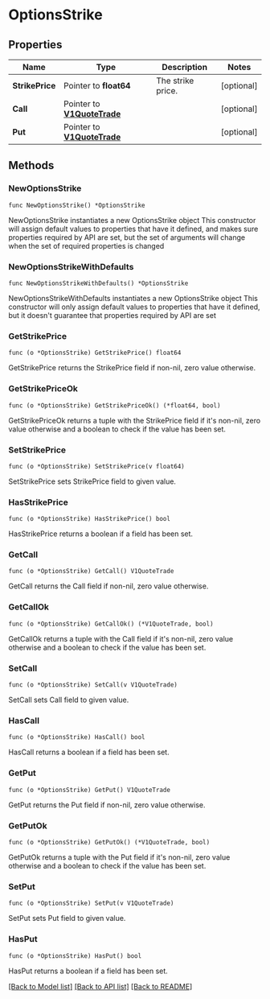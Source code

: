 # OptionsStrike

## Properties

Name | Type | Description | Notes
------------ | ------------- | ------------- | -------------
**StrikePrice** | Pointer to **float64** | The strike price. | [optional] 
**Call** | Pointer to [**V1QuoteTrade**](V1QuoteTrade.md) |  | [optional] 
**Put** | Pointer to [**V1QuoteTrade**](V1QuoteTrade.md) |  | [optional] 

## Methods

### NewOptionsStrike

`func NewOptionsStrike() *OptionsStrike`

NewOptionsStrike instantiates a new OptionsStrike object
This constructor will assign default values to properties that have it defined,
and makes sure properties required by API are set, but the set of arguments
will change when the set of required properties is changed

### NewOptionsStrikeWithDefaults

`func NewOptionsStrikeWithDefaults() *OptionsStrike`

NewOptionsStrikeWithDefaults instantiates a new OptionsStrike object
This constructor will only assign default values to properties that have it defined,
but it doesn't guarantee that properties required by API are set

### GetStrikePrice

`func (o *OptionsStrike) GetStrikePrice() float64`

GetStrikePrice returns the StrikePrice field if non-nil, zero value otherwise.

### GetStrikePriceOk

`func (o *OptionsStrike) GetStrikePriceOk() (*float64, bool)`

GetStrikePriceOk returns a tuple with the StrikePrice field if it's non-nil, zero value otherwise
and a boolean to check if the value has been set.

### SetStrikePrice

`func (o *OptionsStrike) SetStrikePrice(v float64)`

SetStrikePrice sets StrikePrice field to given value.

### HasStrikePrice

`func (o *OptionsStrike) HasStrikePrice() bool`

HasStrikePrice returns a boolean if a field has been set.

### GetCall

`func (o *OptionsStrike) GetCall() V1QuoteTrade`

GetCall returns the Call field if non-nil, zero value otherwise.

### GetCallOk

`func (o *OptionsStrike) GetCallOk() (*V1QuoteTrade, bool)`

GetCallOk returns a tuple with the Call field if it's non-nil, zero value otherwise
and a boolean to check if the value has been set.

### SetCall

`func (o *OptionsStrike) SetCall(v V1QuoteTrade)`

SetCall sets Call field to given value.

### HasCall

`func (o *OptionsStrike) HasCall() bool`

HasCall returns a boolean if a field has been set.

### GetPut

`func (o *OptionsStrike) GetPut() V1QuoteTrade`

GetPut returns the Put field if non-nil, zero value otherwise.

### GetPutOk

`func (o *OptionsStrike) GetPutOk() (*V1QuoteTrade, bool)`

GetPutOk returns a tuple with the Put field if it's non-nil, zero value otherwise
and a boolean to check if the value has been set.

### SetPut

`func (o *OptionsStrike) SetPut(v V1QuoteTrade)`

SetPut sets Put field to given value.

### HasPut

`func (o *OptionsStrike) HasPut() bool`

HasPut returns a boolean if a field has been set.


[[Back to Model list]](../README.md#documentation-for-models) [[Back to API list]](../README.md#documentation-for-api-endpoints) [[Back to README]](../README.md)


